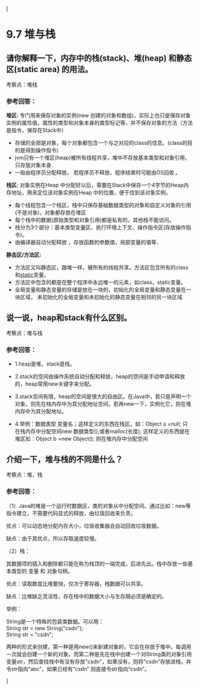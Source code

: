 [

#  9.7 堆与栈

##  请你解释一下，内存中的栈(stack)、堆(heap) 和静态区(static area) 的用法。

考察点：堆栈

###  参考回答：

 **堆区:** 专门用来保存对象的实例(new
创建的对象和数组)，实际上也只是保存对象实例的属性值，属性的类型和对象本身的类型标记等，并不保存对象的方法（方法是指令，保存在Stack中）

  * 存储的全部是对象，每个对象都包含一个与之对应的class的信息。(class的目的是得到操作指令) 
  * jvm只有一个堆区(heap)被所有线程共享，堆中不存放基本类型和对象引用，只存放对象本身. 
  * 一般由程序员分配释放， 若程序员不释放，程序结束时可能由OS回收 。 

**栈区:** 对象实例在Heap 中分配好以后，需要在Stack中保存一个4字节的Heap内存地址，用来定位该对象实例在Heap
中的位置，便于找到该对象实例。

  * 每个线程包含一个栈区，栈中只保存基础数据类型的对象和自定义对象的引用(不是对象)，对象都存放在堆区 
  * 每个栈中的数据(原始类型和对象引用)都是私有的，其他栈不能访问。 
  * 栈分为3个部分：基本类型变量区、执行环境上下文、操作指令区(存放操作指令)。 
  * 由编译器自动分配释放 ，存放函数的参数值，局部变量的值等． 

**静态区/方法区:**

  * 方法区又叫静态区，跟堆一样，被所有的线程共享。方法区包含所有的class和[static](https://so.csdn.net/so/search?q=static&spm=1001.2101.3001.7020)变量。 
  * 方法区中包含的都是在整个程序中永远唯一的元素，如class，static变量。 
  * 全局变量和静态变量的存储是放在一块的，初始化的全局变量和静态变量在一块区域， 未初始化的全局变量和未初始化的静态变量在相邻的另一块区域 

##  说一说，heap和stack有什么区别。

考察点：堆与栈

###  参考回答：

  * 1.heap是堆，stack是栈。 

  * 2.stack的空间由操作系统自动分配和释放，heap的空间是手动申请和释放的，heap常用new关键字来分配。 

  * 3.stack空间有限，heap的空间是很大的自由区。在Java中，若只是声明一个对象，则先在栈内存中为其分配地址空间，若再new一下，实例化它，则在堆内存中为其分配地址。 

  * 4.举例：数据类型 变量名；这样定义的东西在栈区。如：Object a =null; 只在栈内存中分配空间new 数据类型();或者malloc(长度); 这样定义的东西就在堆区如：Object b =new Object(); 则在堆内存中分配空间 

##  介绍一下，堆与栈的不同是什么？

考察点：堆，栈

###  参考回答：

（1）Java的堆是一个运行时数据区，类的对象从中分配空间。通过比如：new等指令建立，不需要代码显式的释放，由垃圾回收来负责。

优点：可以动态地分配内存大小，垃圾收集器会自动回收垃圾数据。

缺点：由于其优点，所以存取速度较慢。

（2）栈：

其数据项的插入和删除都只能在称为栈顶的一端完成，后进先出。栈中存放一些基本类型的 变量 和 对象句柄。

优点：读取数度比堆要快，仅次于寄存器，栈数据可以共享。

缺点：比堆缺乏灵活性，存在栈中的数据大小与生存期必须是确定的。

举例：

String是一个特殊的包装类数据。可以用：  
String str = new String("csdn");  
String str = "csdn";

两种的形式来创建，第一种是用new()来新建对象的，它会在存放于堆中。每调用一次就会创建一个新的对象。而第二种是先在栈中创建一个对String类的对象引用变量str，然后查找栈中有没有存放"csdn"，如果没有，则将"csdn"存放进栈，并令str指向”abc”，如果已经有”csdn”
则直接令str指向“csdn”。

]

